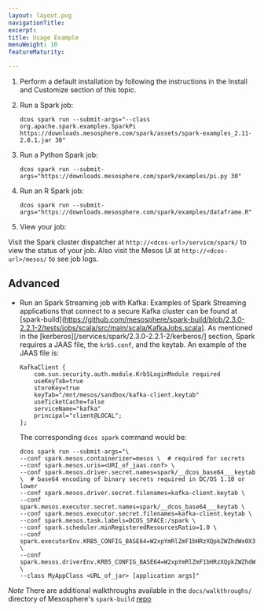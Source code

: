 ```yaml
---
layout: layout.pug
navigationTitle:
excerpt:
title: Usage Example
menuWeight: 10
featureMaturity:

---
```


<!-- This source repo for this topic is https://github.com/mesosphere/dcos-commons -->


1.  Perform a default installation by following the instructions in the Install and Customize section of this topic.

1.  Run a Spark job:

        dcos spark run --submit-args="--class org.apache.spark.examples.SparkPi https://downloads.mesosphere.com/spark/assets/spark-examples_2.11-2.0.1.jar 30"

1.  Run a Python Spark job:

        dcos spark run --submit-args="https://downloads.mesosphere.com/spark/examples/pi.py 30"

1.  Run an R Spark job:

        dcos spark run --submit-args="https://downloads.mesosphere.com/spark/examples/dataframe.R"

1.  View your job:

Visit the Spark cluster dispatcher at `http://<dcos-url>/service/spark/` to view the status of your job. Also visit the Mesos UI at `http://<dcos-url>/mesos/` to see job logs.

## Advanced

*   Run an Spark Streaming job with Kafka: Examples of Spark Streaming applications that connect to a secure Kafka cluster can be found at [spark-build](https://github.com/mesosphere/spark-build/blob/2.3.0-2.2.1-2/tests/jobs/scala/src/main/scala/KafkaJobs.scala]. As mentioned in the [kerberos][/services/spark/2.3.0-2.2.1-2/kerberos/] section, Spark requires a JAAS file, the `krb5.conf`, and the keytab. An example of the JAAS file is:

        KafkaClient {
            com.sun.security.auth.module.Krb5LoginModule required
            useKeyTab=true
            storeKey=true
            keyTab="/mnt/mesos/sandbox/kafka-client.keytab"
            useTicketCache=false
            serviceName="kafka"
            principal="client@LOCAL";
        };

    The corresponding `dcos spark` command would be:

        dcos spark run --submit-args="\
        --conf spark.mesos.containerizer=mesos \  # required for secrets
        --conf spark.mesos.uris=<URI_of_jaas.conf> \
        --conf spark.mesos.driver.secret.names=spark/__dcos_base64___keytab \  # base64 encoding of binary secrets required in DC/OS 1.10 or lower
        --conf spark.mesos.driver.secret.filenames=kafka-client.keytab \
        --conf spark.mesos.executor.secret.names=spark/__dcos_base64___keytab \
        --conf spark.mesos.executor.secret.filenames=kafka-client.keytab \
        --conf spark.mesos.task.labels=DCOS_SPACE:/spark \
        --conf spark.scheduler.minRegisteredResourcesRatio=1.0 \
        --conf spark.executorEnv.KRB5_CONFIG_BASE64=W2xpYmRlZmF1bHRzXQpkZWZhdWx0X3JlYWxtID0gTE9DQUwKCltyZWFsbXNdCiAgTE9DQUwgPSB7CiAgICBrZGMgPSBrZGMubWFyYXRob24uYXV0b2lwLmRjb3MudGhpc2Rjb3MuZGlyZWN0b3J5OjI1MDAKICB9Cg== \
        --conf spark.mesos.driverEnv.KRB5_CONFIG_BASE64=W2xpYmRlZmF1bHRzXQpkZWZhdWx0X3JlYWxtID0gTE9DQUwKCltyZWFsbXNdCiAgTE9DQUwgPSB7CiAgICBrZGMgPSBrZGMubWFyYXRob24uYXV0b2lwLmRjb3MudGhpc2Rjb3MuZGlyZWN0b3J5OjI1MDAKICB9Cg== \
        --class MyAppClass <URL_of_jar> [application args]"



*Note* There are additional walkthroughs available in the `docs/walkthroughs/` directory of Mesosphere's `spark-build` [repo](https://github.com/mesosphere/spark-build/tree/master/docs/walkthroughs/)
